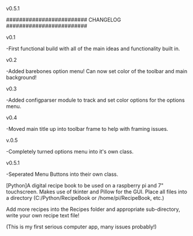 v0.5.1

######################### CHANGELOG #########################

v0.1

-First functional build with all of the main ideas and functionality built in.

v0.2

-Added barebones option menu! Can now set color of the toolbar and main background!

v0.3

-Added configparser module to track and set color options for the options menu.

v0.4

-Moved main title up into toolbar frame to help with framing issues.

v.0.5

-Completely turned options menu into it's own class.

v0.5.1

-Seperated Menu Buttons into their own class.


[Python]A digital recipe book to be used on a raspberry pi and 7" touchscreen. Makes use of tkinter and Pillow for the GUI.
Place all files into a directory (C:/Python/RecipeBook or /home/pi/RecipeBook, etc.)

Add more recipes into the Recipes folder and appropriate sub-directory, write your own recipe text file!

(This is my first serious computer app, many issues probably!)
